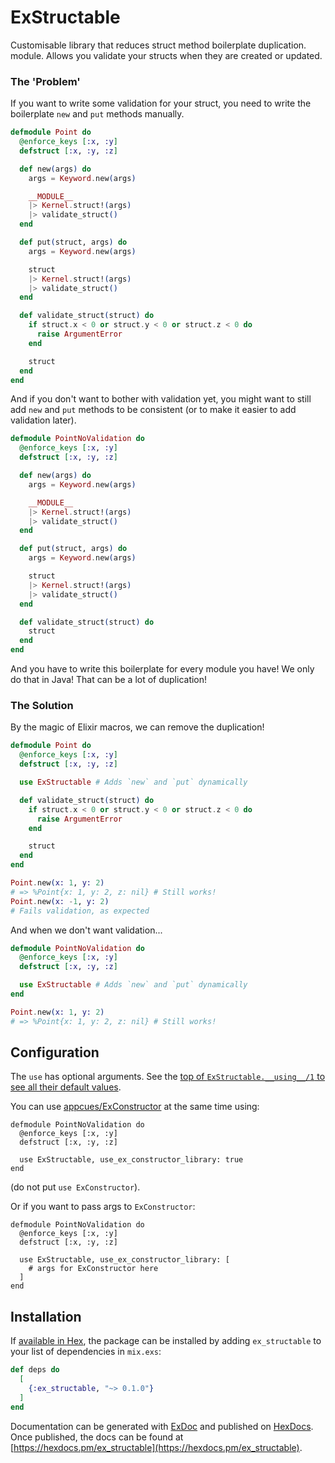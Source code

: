 # ExStructable

<!-- If this is changed, update mix.exs.description/1 -->

Customisable library that reduces struct method boilerplate duplication.
module. Allows you validate your structs when they are created or updated.

### The 'Problem'

If you want to write some validation for your struct, you need to write the
boilerplate `new` and `put` methods manually.

```elixir
defmodule Point do
  @enforce_keys [:x, :y]
  defstruct [:x, :y, :z]

  def new(args) do
    args = Keyword.new(args)

    __MODULE__
    |> Kernel.struct!(args)
    |> validate_struct()
  end

  def put(struct, args) do
    args = Keyword.new(args)

    struct
    |> Kernel.struct!(args)
    |> validate_struct()
  end

  def validate_struct(struct) do
    if struct.x < 0 or struct.y < 0 or struct.z < 0 do
      raise ArgumentError
    end

    struct
  end
end
```

And if you don't want to bother with validation yet, you might want to still
add `new` and `put` methods to be consistent (or to make it easier to add
validation later).

```elixir
defmodule PointNoValidation do
  @enforce_keys [:x, :y]
  defstruct [:x, :y, :z]

  def new(args) do
    args = Keyword.new(args)

    __MODULE__
    |> Kernel.struct!(args)
    |> validate_struct()
  end

  def put(struct, args) do
    args = Keyword.new(args)

    struct
    |> Kernel.struct!(args)
    |> validate_struct()
  end

  def validate_struct(struct) do
    struct
  end
end
```

And you have to write this boilerplate for every module you have! We only do
that in Java! That can be a lot of duplication!

### The Solution

By the magic of Elixir macros, we can remove the duplication!

```elixir
defmodule Point do
  @enforce_keys [:x, :y]
  defstruct [:x, :y, :z]

  use ExStructable # Adds `new` and `put` dynamically

  def validate_struct(struct) do
    if struct.x < 0 or struct.y < 0 or struct.z < 0 do
      raise ArgumentError
    end

    struct
  end
end

Point.new(x: 1, y: 2)
# => %Point{x: 1, y: 2, z: nil} # Still works!
Point.new(x: -1, y: 2)
# Fails validation, as expected
```

And when we don't want validation...

```elixir
defmodule PointNoValidation do
  @enforce_keys [:x, :y]
  defstruct [:x, :y, :z]

  use ExStructable # Adds `new` and `put` dynamically
end

Point.new(x: 1, y: 2)
# => %Point{x: 1, y: 2, z: nil} # Still works!
```

## Configuration

The `use` has optional arguments. See the [top of
`ExStructable.__using__/1` to see all their default
values](https://github.com/dylan-chong/ex_structable/blob/master/lib/ex_structable.ex#L7).

You can use [appcues/ExConstructor](https://github.com/appcues/exconstructor)
at the same time using:

```
defmodule PointNoValidation do
  @enforce_keys [:x, :y]
  defstruct [:x, :y, :z]

  use ExStructable, use_ex_constructor_library: true
end
```

(do not put `use ExConstructor`).

Or if you want to pass args to `ExConstructor`:

```
defmodule PointNoValidation do
  @enforce_keys [:x, :y]
  defstruct [:x, :y, :z]

  use ExStructable, use_ex_constructor_library: [
    # args for ExConstructor here
  ]
end
```

## Installation

If [available in Hex](https://hex.pm/docs/publish), the package can be installed
by adding `ex_structable` to your list of dependencies in `mix.exs`:

```elixir
def deps do
  [
    {:ex_structable, "~> 0.1.0"}
  ]
end
```

Documentation can be generated with [ExDoc](https://github.com/elixir-lang/ex_doc)
and published on [HexDocs](https://hexdocs.pm). Once published, the docs can
be found at [https://hexdocs.pm/ex_structable](https://hexdocs.pm/ex_structable).

